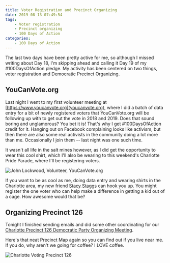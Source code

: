 ```yaml
---
title: Voter Registration and Precinct Organizing
date: 2019-08-13 07:49:54
tags: 
    - Voter registration
    - Precinct organizing
    - 100 Days of Action
categories:
    - 100 Days of Action
---
```


The last two days have been pretty active for me, so although I missed writing about Day 18, I'm skipping ahead and calling it Day 19 of my #100DaysOfAction pledge.  My activity has been centered on two things, voter registration and Democratic Precinct Organizing.

<!--more-->

## YouCanVote.org

Last night I went to my first volunteer meeting at [https://www.youcanvote.org](youcanvote.org), where I did a batch of data entry for a bit of newly registered voters that YouCanVote.org will be following up with to get out the vote in 2018 and 2019.  Does that sound boring and unglamorous?  You bet it is! That's why I get #100DaysOfAction credit for it.  Hanging out on Facebook complaining looks like activism, but then there are also some real activists in the community doing a lot more than me.  Occasionally I join them -- last night was one such time.

It wasn't all life in the salt mines however, as I did get the opportunity to wear this cool shirt, which I'll also be wearing to this weekend's Charlotte Pride Parade, where I'll be registering voters.

<img src="/images/youcanvoteshirt.jpg" alt="John Lockwood, Volunteer, YouCanVote.org" />  

If you want to be as cool as me, doing data entry and wearing shirts in the Charlotte area, my new friend [Stacy Staggs](https://www.facebook.com/stacy.staggs.7) can hook you up.  You might register the one voter who can help make a difference in getting a kid out of a cage.  How awesome would that be?  

## Organizing Precinct 126

Tonight I finished sending emails and did some other coordinating for our [Charlotte Precinct 126 Democratic Party Organizing Meeting](https://www.facebook.com/events/1473858246095450/).

Here's that neat Precinct Map again so you can find out if you live near me.  If you do, why aren't we going for coffee?  I LOVE coffee.

<img src="/images/Precinct126.png" alt="Charlotte Voting Precinct 126" />


